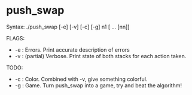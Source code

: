# push_swap

Syntax: ./push_swap [-e] [-v] [-c] [-g] n1 [ ... [nn]]

FLAGS:

* -e  : Errors. Print accurate description of errors
* -v  : (partial) Verbose. Print state of both stacks for each action taken.

TODO:

* -c  : Color. Combined with -v, give something colorful.
* -g  : Game. Turn push_swap into a game, try and beat the algorithm!
